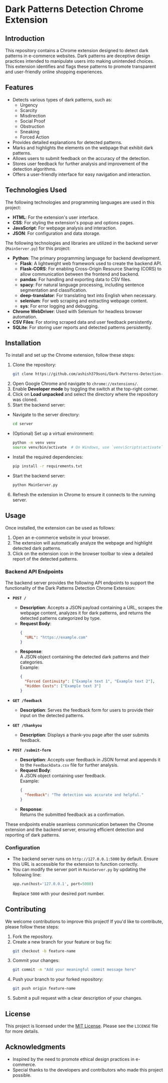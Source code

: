 # Dark Patterns Detection Chrome Extension

## Introduction
This repository contains a Chrome extension designed to detect dark patterns in e-commerce websites. Dark patterns are deceptive design practices intended to manipulate users into making unintended choices. This extension identifies and flags these patterns to promote transparent and user-friendly online shopping experiences.

## Features
- Detects various types of dark patterns, such as:
    - Urgency
    - Scarcity
    - Misdirection
    - Social Proof
    - Obstruction
    - Sneaking
    - Forced Action
- Provides detailed explanations for detected patterns.
- Marks and highlights the elements on the webpage that exhibit dark patterns.
- Allows users to submit feedback on the accuracy of the detection.
- Stores user feedback for further analysis and improvement of the detection algorithms.
- Offers a user-friendly interface for easy navigation and interaction.

## Technologies Used
The following technologies and programming languages are used in this project:
- **HTML**: For the extension's user interface.
- **CSS**: For styling the extension's popup and options pages.
- **JavaScript**: For webpage analysis and interaction.
- **JSON**: For configuration and data storage.

The following technologies and libraries are utilized in the backend server (`MainServer.py`) for this project:

- **Python**: The primary programming language for backend development.
    - **Flask**: A lightweight web framework used to create the backend API.
    - **Flask-CORS**: For enabling Cross-Origin Resource Sharing (CORS) to allow communication between the frontend and backend.
    - **pandas**: For handling and exporting data to CSV files.
    - **spacy**: For natural language processing, including sentence segmentation and classification.
    - **deep-translator**: For translating text into English when necessary.
    - **selenium**: For web scraping and extracting webpage content.
    - **sys**: For error logging and debugging.
- **Chrome WebDriver**: Used with Selenium for headless browser automation.
- **CSV Files**: For storing scraped data and user feedback persistently.
- **SQLite**: For storing user reports and detected patterns persistently.

## Installation
To install and set up the Chrome extension, follow these steps:

1. Clone the repository:
    ```bash
    git clone https://github.com/ashish379soni/Dark-Patterns-Detection-Extension.git
    ```
2. Open Google Chrome and navigate to `chrome://extensions/`.
3. Enable **Developer mode** by toggling the switch at the top-right corner.
4. Click on **Load unpacked** and select the directory where the repository was cloned.
5. Start the backend server:

  - Navigate to the server directory:
    ```bash
    cd server
    ```
  - (Optional) Set up a virtual environment:
    ```bash
    python -m venv venv
    source venv/bin/activate  # On Windows, use `venv\Scripts\activate`
    ```
  - Install the required dependencies:
    ```bash
    pip install -r requirements.txt
    ```
  - Start the backend server:
    ```bash
    python MainServer.py
    ```
6. Refresh the extension in Chrome to ensure it connects to the running server.

## Usage
Once installed, the extension can be used as follows:
1. Open an e-commerce website in your browser.
2. The extension will automatically analyze the webpage and highlight detected dark patterns.
3. Click on the extension icon in the browser toolbar to view a detailed report of the detected patterns.

### Backend API Endpoints
The backend server provides the following API endpoints to support the functionality of the Dark Patterns Detection Chrome Extension:

- **`POST /`**  
  - **Description**: Accepts a JSON payload containing a URL, scrapes the webpage content, analyzes it for dark patterns, and returns the detected patterns categorized by type.  
  - **Request Body**:  
    ```json
    {
      "URL": "https://example.com"
    }
    ```
  - **Response**:  
    A JSON object containing the detected dark patterns and their categories.  
    Example:  
    ```json
    {
      "Forced Continuity": ["Example text 1", "Example text 2"],
      "Hidden Costs": ["Example text 3"]
    }
    ```

- **`GET /feedback`**  
  - **Description**: Serves the feedback form for users to provide their input on the detected patterns.

- **`GET /thankyou`**  
  - **Description**: Displays a thank-you page after the user submits feedback.

- **`POST /submit-form`**  
  - **Description**: Accepts user feedback in JSON format and appends it to the `FeedbackData.csv` file for further analysis.  
  - **Request Body**:  
    A JSON object containing user feedback.  
    Example:  
    ```json
    {
      "feedback": "The detection was accurate and helpful."
    }
    ```
  - **Response**:  
    Returns the submitted feedback as a confirmation.

These endpoints enable seamless communication between the Chrome extension and the backend server, ensuring efficient detection and reporting of dark patterns.

### Configuration
- The backend server runs on `http://127.0.0.1:5000` by default. Ensure this URL is accessible for the extension to function correctly.
- You can modify the server port in `MainServer.py` by updating the following line:
    ```python
    app.run(host='127.0.0.1', port=5000)
    ```
  Replace `5000` with your desired port number.

## Contributing
We welcome contributions to improve this project! If you'd like to contribute, please follow these steps:

1. Fork the repository.
2. Create a new branch for your feature or bug fix:
    ```bash
    git checkout -b feature-name
    ```
3. Commit your changes:
    ```bash
    git commit -m "Add your meaningful commit message here"
    ```
4. Push your branch to your forked repository:
    ```bash
    git push origin feature-name
    ```
5. Submit a pull request with a clear description of your changes.

## License
This project is licensed under the [MIT License](LICENSE). Please see the `LICENSE` file for more details.

## Acknowledgments
- Inspired by the need to promote ethical design practices in e-commerce.
- Special thanks to the developers and contributors who made this project possible.
